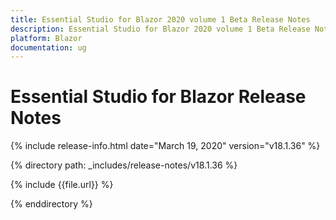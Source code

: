 ```yaml
---
title: Essential Studio for Blazor 2020 volume 1 Beta Release Notes  
description: Essential Studio for Blazor 2020 volume 1 Beta Release Notes  
platform: Blazor
documentation: ug
---
```


# Essential Studio for Blazor  Release Notes  

{% include release-info.html date="March 19, 2020"  version="v18.1.36" %} 

{% directory path: _includes/release-notes/v18.1.36 %}

{% include {{file.url}} %}

{% enddirectory %}


